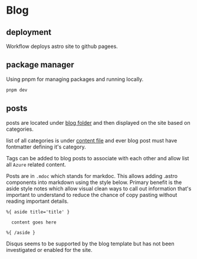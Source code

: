 # Blog


## deployment
Workflow deploys astro site to github pagees.

## package manager

Using pnpm for managing packages and running locally. 

```ps1
pnpm dev
```

## posts

posts are located under [blog folder](./src/content/blog) and then displayed on the site based on categories. 

list of all categories is under [content file](./src/data/categories.ts) and ever blog post must have fontmatter defining it's category. 

Tags can be added to blog posts to associate with each other and allow list all `Azure` related content. 

Posts are in `.mdoc` which stands for markdoc. This allows adding .astro components into markdown using the style below. Primary benefit is the aside style notes which allow visual clean ways to call out information that's important to understand to reduce the chance of copy pasting without reading important details. 

```mdoc
%{ aside title='title' }

  content goes here

%{ /aside }
```

Disqus seems to be supported by the blog template but has not been investigated or enabled for the site. 